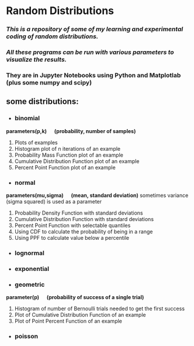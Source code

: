 # Random Distributions

### *This is a repository of some of my learning and experimental coding of random distributions.*
### *All these programs can be run with various parameters to visualize the results.*
### They are in Jupyter Notebooks using Python and Matplotlab (plus some numpy and scipy)


## some distributions:

- ### binomial
**parameters(p,k)  &emsp;  (probability, number of samples)**
1. Plots of examples
2. Histogram plot of n iterations of an example
3. Probability Mass Function plot of an example
4. Cumulative Distribution Function plot of an example
5. Percent Point Function plot of an example


- ### normal
**parameters(mu,sigma)  &emsp;  (mean, standard deviation)**
sometimes variance (sigma squared) is used as a parameter
1. Probability Density Function with standard deviations
2. Cumulative Distribution Function with standard deviations
3. Percent Point Function with selectable quantiles
4. Using CDF to calculate the probability of being in a range
5. Using PPF to calculate value below a percentile


- ### lognormal
- ### exponential
- ### geometric
**parameter(p)  &emsp;  (probability of success of a single trial)**
1. Histogram of number of Bernoulli trials needed to get the first success
2. Plot of Cumulative Distribution Function of an example
3. Plot of Point Percent Function of an example


- ### poisson
